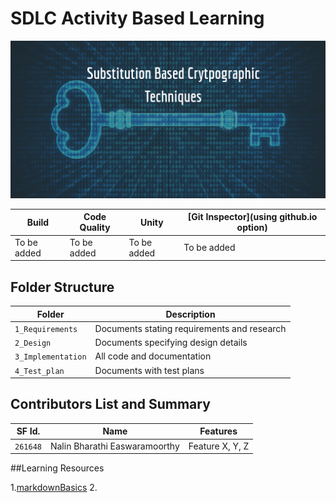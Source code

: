 # SDLC Activity Based Learning
![Banner](https://github.com/NalinBharathiEaswaramoorthy/StepIn_MiniProject_C/blob/master/1_Requirements/Img_1.png)

Build | Code Quality | Unity | [Git Inspector](using github.io option)
-------|-----------|--------|---------------
To be added| To be added | To be added | To be added

## Folder Structure
Folder             | Description
-------------------| -----------------------------------------
`1_Requirements`   | Documents stating requirements and research
`2_Design`         | Documents specifying design details
`3_Implementation` | All code and documentation
`4_Test_plan`      | Documents with test plans

## Contributors List and Summary

SF Id. |  Name   |    Features    | 
-------|---------|----------------|
`261648` | Nalin Bharathi Easwaramoorthy  | Feature X, Y, Z

##Learning Resources

1.[markdownBasics](https://guides.github.com/features/mastering-markdown/)
2.
